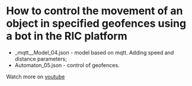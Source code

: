 # How to control the movement of an object in specified geofences using a bot in the RIC platform 

- _mqtt__Model_04.json - model based on mqtt. Adding speed and distance parameters;
- Аutomaton_05.json - control of geofences.

Watch more on [youtube](https://www.youtube.com/watch?v=PZs_Qop051o&list=PLb9vz8ebECgXBgilNF5UF7j01h2xWS-3I&index=8)